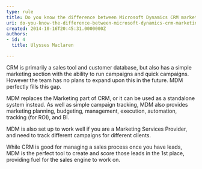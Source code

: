 ```yaml
---
type: rule
title: Do you know the difference between Microsoft Dynamics CRM marketing and Microsoft Dynamics Marketing (MDM)?
uri: do-you-know-the-difference-between-microsoft-dynamics-crm-marketing-and-microsoft-dynamics-marketing-mdm
created: 2014-10-16T20:45:31.0000000Z
authors:
- id: 4
  title: Ulysses Maclaren

---
```


 
CRM is primarily a sales tool and customer database, but also has a simple marketing section with the ability to run campaigns and quick campaigns. However the team has no plans to expand upon this in the future. MDM perfectly fills this gap.​

MDM replaces the Marketing part of CRM, or it can be used as a standalone system instead. As well as simple campaign tracking, MDM also provides marketing planning, budgeting, management, execution, automation, tracking (for ROI), and BI.
 
MDM is also set up to work well if you are a Marketing Services Provider, and need to track different campaigns for different clients.

​While CRM is good for managing a sales process once you have leads, MDM is the perfect tool to create and score those leads in the 1st place, providing fuel for the sales engine to work on.​

